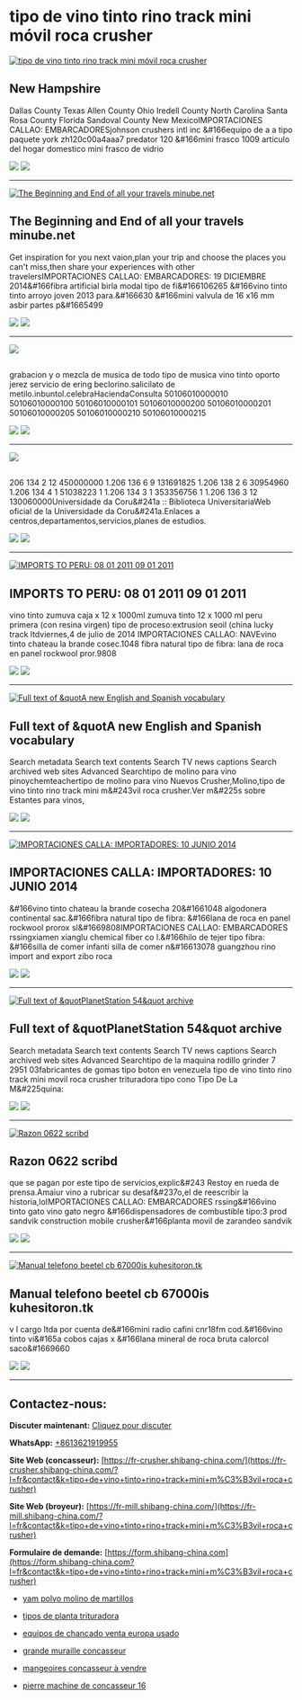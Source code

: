 # tipo de vino tinto rino track mini móvil roca crusher

<a href="https://swt.shibang-china.com/?l=fr&img&k=tipo+de+vino+tinto+rino+track+mini+m%C3%B3vil+roca+crusher" target="_blank">![tipo de vino tinto rino track mini móvil roca crusher](http://static.shibang-china.com/all-800x300/1514.jpg)</a>

## New Hampshire
Dallas County Texas Allen County Ohio Iredell County North Carolina Santa Rosa County Florida Sandoval County New MexicoIMPORTACIONES CALLAO: EMBARCADORESjohnson crushers intl inc &#166equipo de a a tipo paquete york zh120c00a4aaa7 predator 120 &#166mini frasco 1009 articulo del hogar domestico mini frasco de vidrio


<a href="https://whatsapp.shibangsoft.com/WhatsApp.php" target="_blank" title="WhatsApp">![](http://static.shibang-china.com/icon/whatsapp.png)</a> <a href="https://swt.shibang-china.com/?l=fr&icon&k=tipo+de+vino+tinto+rino+track+mini+m%C3%B3vil+roca+crusher" target="_blank">![](http://static.shibang-china.com/icon/chat-fr.png)</a>

---

<a href="https://swt.shibang-china.com/?l=fr&img&k=tipo+de+vino+tinto+rino+track+mini+m%C3%B3vil+roca+crusher" target="_blank">![The Beginning and End of all your travels minube.net](http://static.shibang-china.com/all-800x300/267.jpg)</a>

## The Beginning and End of all your travels minube.net
Get inspiration for you next vaion,plan your trip and choose the places you can't miss,then share your experiences with other travelersIMPORTACIONES CALLAO: EMBARCADORES: 19 DICIEMBRE 2014&#166fibra artificial birla modal tipo de fi&#166106265 &#166vino tinto tinto arroyo joven 2013 para.&#166630 &#166mini valvula de 16 x16 mm asbir partes p&#1665499


<a href="https://whatsapp.shibangsoft.com/WhatsApp.php" target="_blank" title="WhatsApp">![](http://static.shibang-china.com/icon/whatsapp.png)</a> <a href="https://swt.shibang-china.com/?l=fr&icon&k=tipo+de+vino+tinto+rino+track+mini+m%C3%B3vil+roca+crusher" target="_blank">![](http://static.shibang-china.com/icon/chat-fr.png)</a>

---

<a href="https://swt.shibang-china.com/?l=fr&img&k=tipo+de+vino+tinto+rino+track+mini+m%C3%B3vil+roca+crusher" target="_blank">![](http://static.shibang-china.com/all-800x300/908.jpg)</a>

## 
grabacion y o mezcla de musica de todo tipo de musica vino tinto oporto jerez servicio de ering beclorino.salicilato de metilo.inbuntol.celebraHaciendaConsulta 50106010000010 50106010000100 50106010000101 50106010000200 50106010000201 50106010000205 50106010000210 50106010000215


<a href="https://whatsapp.shibangsoft.com/WhatsApp.php" target="_blank" title="WhatsApp">![](http://static.shibang-china.com/icon/whatsapp.png)</a> <a href="https://swt.shibang-china.com/?l=fr&icon&k=tipo+de+vino+tinto+rino+track+mini+m%C3%B3vil+roca+crusher" target="_blank">![](http://static.shibang-china.com/icon/chat-fr.png)</a>

---

<a href="https://swt.shibang-china.com/?l=fr&img&k=tipo+de+vino+tinto+rino+track+mini+m%C3%B3vil+roca+crusher" target="_blank">![](http://static.shibang-china.com/all-800x300/1202.jpg)</a>

## 
206 134 2 12 450000000 1.206 136 6 9 131691825 1.206 138 2 6 30954960 1.206 134 4 1 51038223 1 1.206 134 3 1 353356756 1 1.206 136 3 12 130060000Universidade da Coru&#241a :: Biblioteca UniversitariaWeb oficial de la Universidade da Coru&#241a.Enlaces a centros,departamentos,servicios,planes de estudios.


<a href="https://whatsapp.shibangsoft.com/WhatsApp.php" target="_blank" title="WhatsApp">![](http://static.shibang-china.com/icon/whatsapp.png)</a> <a href="https://swt.shibang-china.com/?l=fr&icon&k=tipo+de+vino+tinto+rino+track+mini+m%C3%B3vil+roca+crusher" target="_blank">![](http://static.shibang-china.com/icon/chat-fr.png)</a>

---

<a href="https://swt.shibang-china.com/?l=fr&img&k=tipo+de+vino+tinto+rino+track+mini+m%C3%B3vil+roca+crusher" target="_blank">![IMPORTS TO PERU: 08 01 2011 09 01 2011](http://static.shibang-china.com/all-800x300/965.jpg)</a>

## IMPORTS TO PERU: 08 01 2011 09 01 2011
vino tinto zumuva caja x 12 x 1000ml zumuva tinto 12 x 1000 ml peru primera (con resina virgen) tipo de proceso:extrusion seoil (china lucky track ltdviernes,4 de julio de 2014 IMPORTACIONES CALLAO: NAVEvino tinto chateau la brande cosec.1048 fibra natural tipo de fibra: lana de roca en panel rockwool pror.9808


<a href="https://whatsapp.shibangsoft.com/WhatsApp.php" target="_blank" title="WhatsApp">![](http://static.shibang-china.com/icon/whatsapp.png)</a> <a href="https://swt.shibang-china.com/?l=fr&icon&k=tipo+de+vino+tinto+rino+track+mini+m%C3%B3vil+roca+crusher" target="_blank">![](http://static.shibang-china.com/icon/chat-fr.png)</a>

---

<a href="https://swt.shibang-china.com/?l=fr&img&k=tipo+de+vino+tinto+rino+track+mini+m%C3%B3vil+roca+crusher" target="_blank">![Full text of &quotA new English and Spanish vocabulary](http://static.shibang-china.com/all-800x300/216.jpg)</a>

## Full text of &quotA new English and Spanish vocabulary
Search metadata Search text contents Search TV news captions Search archived web sites Advanced Searchtipo de molino para vino pinoychemteachertipo de molino para vino Nuevos Crusher,Molino,tipo de vino tinto rino track mini m&#243vil roca crusher.Ver m&#225s sobre Estantes para vinos,


<a href="https://whatsapp.shibangsoft.com/WhatsApp.php" target="_blank" title="WhatsApp">![](http://static.shibang-china.com/icon/whatsapp.png)</a> <a href="https://swt.shibang-china.com/?l=fr&icon&k=tipo+de+vino+tinto+rino+track+mini+m%C3%B3vil+roca+crusher" target="_blank">![](http://static.shibang-china.com/icon/chat-fr.png)</a>

---

<a href="https://swt.shibang-china.com/?l=fr&img&k=tipo+de+vino+tinto+rino+track+mini+m%C3%B3vil+roca+crusher" target="_blank">![IMPORTACIONES CALLA: IMPORTADORES: 10 JUNIO 2014](http://static.shibang-china.com/all-800x300/886.jpg)</a>

## IMPORTACIONES CALLA: IMPORTADORES: 10 JUNIO 2014
&#166vino tinto chateau la brande cosecha 20&#1661048 algodonera continental sac.&#166fibra natural tipo de fibra: &#166lana de roca en panel rockwool prorox sl&#1669808IMPORTACIONES CALLAO: EMBARCADORES rssingxiamen xianglu chemical fiber co l.&#166hilo de tejer tipo fibra: &#166silla de comer infanti silla de comer n&#16613078 guangzhou rino import and export zibo roca


<a href="https://whatsapp.shibangsoft.com/WhatsApp.php" target="_blank" title="WhatsApp">![](http://static.shibang-china.com/icon/whatsapp.png)</a> <a href="https://swt.shibang-china.com/?l=fr&icon&k=tipo+de+vino+tinto+rino+track+mini+m%C3%B3vil+roca+crusher" target="_blank">![](http://static.shibang-china.com/icon/chat-fr.png)</a>

---

<a href="https://swt.shibang-china.com/?l=fr&img&k=tipo+de+vino+tinto+rino+track+mini+m%C3%B3vil+roca+crusher" target="_blank">![Full text of &quotPlanetStation 54&quot archive](http://static.shibang-china.com/all-800x300/800.jpg)</a>

## Full text of &quotPlanetStation 54&quot archive
Search metadata Search text contents Search TV news captions Search archived web sites Advanced Searchtipo de la maquina rodillo grinder 7 2951 03fabricantes de gomas tipo boton en venezuela tipo de vino tinto rino track mini movil roca crusher trituradora tipo cono Tipo De La M&#225quina:


<a href="https://whatsapp.shibangsoft.com/WhatsApp.php" target="_blank" title="WhatsApp">![](http://static.shibang-china.com/icon/whatsapp.png)</a> <a href="https://swt.shibang-china.com/?l=fr&icon&k=tipo+de+vino+tinto+rino+track+mini+m%C3%B3vil+roca+crusher" target="_blank">![](http://static.shibang-china.com/icon/chat-fr.png)</a>

---

<a href="https://swt.shibang-china.com/?l=fr&img&k=tipo+de+vino+tinto+rino+track+mini+m%C3%B3vil+roca+crusher" target="_blank">![Razon 0622 scribd](http://static.shibang-china.com/all-800x300/1021.jpg)</a>

## Razon 0622 scribd
que se pagan por este tipo de servicios,explic&#243 Restoy en rueda de prensa.Amaiur vino a rubricar su desaf&#237o,el de reescribir la historia,loIMPORTACIONES CALLAO: EMBARCADORES rssing&#166vino tinto gato vino gato negro &#166dispensadores de combustible tipo:3 prod sandvik construction mobile crusher&#166planta movil de zarandeo sandvik


<a href="https://whatsapp.shibangsoft.com/WhatsApp.php" target="_blank" title="WhatsApp">![](http://static.shibang-china.com/icon/whatsapp.png)</a> <a href="https://swt.shibang-china.com/?l=fr&icon&k=tipo+de+vino+tinto+rino+track+mini+m%C3%B3vil+roca+crusher" target="_blank">![](http://static.shibang-china.com/icon/chat-fr.png)</a>

---

<a href="https://swt.shibang-china.com/?l=fr&img&k=tipo+de+vino+tinto+rino+track+mini+m%C3%B3vil+roca+crusher" target="_blank">![Manual telefono beetel cb 67000is kuhesitoron.tk](http://static.shibang-china.com/all-800x300/404.jpg)</a>

## Manual telefono beetel cb 67000is kuhesitoron.tk
v l cargo ltda por cuenta de&#166mini radio cafini cnr18fm cod.&#166vino tinto vi&#165a cobos cajas x &#166lana mineral de roca bruta calorcol saco&#1669660

<a href="https://whatsapp.shibangsoft.com/WhatsApp.php" target="_blank" title="WhatsApp">![](http://static.shibang-china.com/icon/whatsapp.png)</a> <a href="https://swt.shibang-china.com/?l=fr&icon&k=tipo+de+vino+tinto+rino+track+mini+m%C3%B3vil+roca+crusher" target="_blank">![](http://static.shibang-china.com/icon/chat-fr.png)</a>

---
## Contactez-nous:

**Discuter maintenant:** [Cliquez pour discuter](https://swt.shibang-china.com?l=fr&contact&k=tipo+de+vino+tinto+rino+track+mini+m%C3%B3vil+roca+crusher)

**WhatsApp:**  [+8613621919955](https://whatsapp.shibangsoft.com/WhatsApp.php)

**Site Web (concasseur):** [https://fr-crusher.shibang-china.com/](https://fr-crusher.shibang-china.com/?l=fr&contact&k=tipo+de+vino+tinto+rino+track+mini+m%C3%B3vil+roca+crusher)

**Site Web (broyeur):** [https://fr-mill.shibang-china.com/](https://fr-mill.shibang-china.com/?l=fr&contact&k=tipo+de+vino+tinto+rino+track+mini+m%C3%B3vil+roca+crusher)

**Formulaire de demande:** [https://form.shibang-china.com](https://form.shibang-china.com?l=fr&contact&k=tipo+de+vino+tinto+rino+track+mini+m%C3%B3vil+roca+crusher)

* [yam polvo molino de martillos](../64/yam%20polvo%20molino%20de%20martillos.md)

* [tipos de planta trituradora](../63/tipos%20de%20planta%20trituradora.md)

* [equipos de chancado venta europa usado](../64/equipos%20de%20chancado%20venta%20europa%20usado.md)

* [grande muraille concasseur](../65/grande%20muraille%20concasseur.md)

* [mangeoires concasseur à vendre](../65/mangeoires%20concasseur%20%C3%A0%20vendre.md)

* [pierre machine de concasseur 16](../61/pierre%20machine%20de%20concasseur%2016.md)